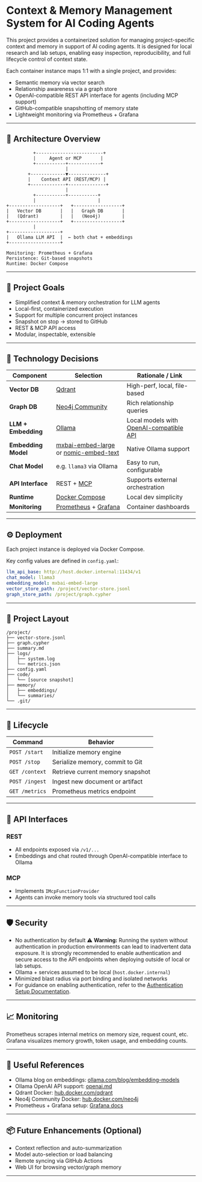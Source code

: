 # Context & Memory Management System for AI Coding Agents

This project provides a containerized solution for managing project-specific context and memory in support of AI coding agents. It is designed for local research and lab setups, enabling easy inspection, reproducibility, and full lifecycle control of context state.

Each container instance maps 1:1 with a single project, and provides:
- Semantic memory via vector search
- Relationship awareness via a graph store
- OpenAI-compatible REST API interface for agents (including MCP support)
- GitHub-compatible snapshotting of memory state
- Lightweight monitoring via Prometheus + Grafana

---

## 🧱 Architecture Overview

```
          +-------------------------+
          |     Agent or MCP       |
          +-----------+------------+
                      |
        +-------------▼--------------+
        |    Context API (REST/MCP) |
        +-------------+--------------+
                      |
          +-----------+-----------+
          |                       |
+-------------------+   +------------------+
|   Vector DB       |   |   Graph DB       |
|   (Qdrant)        |   |   (Neo4j)        |
+-------------------+   +------------------+
          |
+-------------------+
|   Ollama LLM API  |  ← both chat + embeddings
+-------------------+

Monitoring: Prometheus + Grafana
Persistence: Git-based snapshots
Runtime: Docker Compose
```

---

## 🚀 Project Goals

- Simplified context & memory orchestration for LLM agents
- Local-first, containerized execution
- Support for multiple concurrent project instances
- Snapshot on stop → stored to GitHub
- REST & MCP API access
- Modular, inspectable, extensible

---

## 🧰 Technology Decisions

| Component         | Selection             | Rationale / Link |
|------------------|------------------------|------------------|
| **Vector DB**     | [Qdrant](https://qdrant.tech) | High-perf, local, file-based |
| **Graph DB**      | [Neo4j Community](https://neo4j.com/download-center/#community) | Rich relationship queries |
| **LLM + Embedding** | [Ollama](https://ollama.com) | Local models with [OpenAI-compatible API](https://github.com/ollama/ollama/blob/main/docs/openai.md) |
| **Embedding Model** | [mxbai-embed-large](https://ollama.com/library/mxbai-embed-large) or [nomic-embed-text](https://ollama.com/library/nomic-embed-text) | Native Ollama support |
| **Chat Model**    | e.g. `llama3` via Ollama | Easy to run, configurable |
| **API Interface** | REST + [MCP](https://github.com/modelcontextprotocol) | Supports external orchestration |
| **Runtime**       | [Docker Compose](https://docs.docker.com/compose/) | Local dev simplicity |
| **Monitoring**    | [Prometheus](https://prometheus.io/) + [Grafana](https://grafana.com/) | Container dashboards |

---

## ⚙️ Deployment

Each project instance is deployed via Docker Compose.

Key config values are defined in `config.yaml`:
```yaml
llm_api_base: http://host.docker.internal:11434/v1
chat_model: llama3
embedding_model: mxbai-embed-large
vector_store_path: /project/vector-store.jsonl
graph_store_path: /project/graph.cypher
```

---

## 📂 Project Layout

```
/project/
├── vector-store.jsonl
├── graph.cypher
├── summary.md
├── logs/
│   ├── system.log
│   └── metrics.json
├── config.yaml
├── code/
│   └── [source snapshot]
├── memory/
│   ├── embeddings/
│   └── summaries/
└── .git/
```

---

## 🔄 Lifecycle

| Command | Behavior |
|--------|----------|
| `POST /start` | Initialize memory engine |
| `POST /stop`  | Serialize memory, commit to Git |
| `GET /context` | Retrieve current memory snapshot |
| `POST /ingest` | Ingest new document or artifact |
| `GET /metrics` | Prometheus metrics endpoint |

---

## 📡 API Interfaces

### REST
- All endpoints exposed via `/v1/...`
- Embeddings and chat routed through OpenAI-compatible interface to Ollama

### MCP
- Implements `IMcpFunctionProvider`
- Agents can invoke memory tools via structured tool calls

---

## 🛡️ Security

- No authentication by default
  ⚠️ **Warning:** Running the system without authentication in production environments can lead to inadvertent data exposure. It is strongly recommended to enable authentication and secure access to the API endpoints when deploying outside of local or lab setups.
- Ollama + services assumed to be local (`host.docker.internal`)
- Minimized blast radius via port binding and isolated networks
- For guidance on enabling authentication, refer to the [Authentication Setup Documentation](#).

---

## 📈 Monitoring

Prometheus scrapes internal metrics on memory size, request count, etc. Grafana visualizes memory growth, token usage, and embedding counts.

---

## 🔗 Useful References

- Ollama blog on embeddings: [ollama.com/blog/embedding-models](https://ollama.com/blog/embedding-models)
- Ollama OpenAI API support: [openai.md](https://github.com/ollama/ollama/blob/main/docs/openai.md)
- Qdrant Docker: [hub.docker.com/qdrant](https://hub.docker.com/r/qdrant/qdrant)
- Neo4j Community Docker: [hub.docker.com/neo4j](https://hub.docker.com/_/neo4j)
- Prometheus + Grafana setup: [Grafana docs](https://grafana.com/docs/grafana/latest/installation/docker/)

---

## 📦 Future Enhancements (Optional)

- Context reflection and auto-summarization
- Model auto-selection or load balancing
- Remote syncing via GitHub Actions
- Web UI for browsing vector/graph memory

---